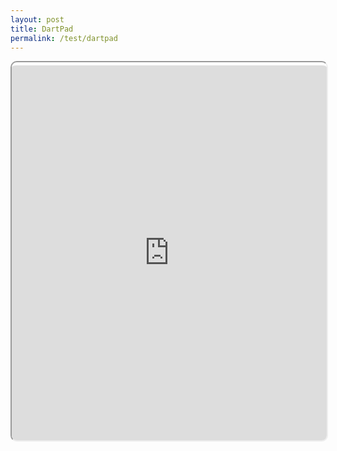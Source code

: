 ```yaml
---
layout: post
title: DartPad
permalink: /test/dartpad
---
```


<iframe style="width:100%;height:600px; border-radius:10px; padding-top:5px;" src="https://dartpad.dev/"></iframe>


